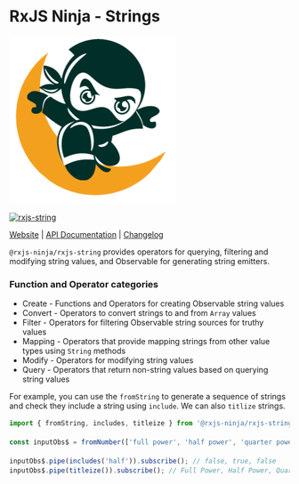 # RxJS Ninja - Strings

![The RXJS Ninja Logo](https://raw.githubusercontent.com/rxjs-ninja/rxjs-ninja/main/assets/logo.png)

[![rxjs-string](https://img.shields.io/npm/v/@rxjs-ninja/rxjs-string?label=@rxjs-ninja/rxjs-string)](https://www.npmjs.com/package/@rxjs-ninja/rxjs-string)

[Website](https://rxjs.ninja)
|
[API Documentation](https://rxjs.ninja/modules/string.html)
|
[Changelog](https://github.com/rxjs-ninja/rxjs-ninja/blob/main/libs/rxjs/string/CHANGELOG.md)

`@rxjs-ninja/rxjs-string` provides operators for querying, filtering and modifying string values, and Observable for
generating string emitters.

### Function and Operator categories

- Create - Functions and Operators for creating Observable string values
- Convert - Operators to convert strings to and from `Array` values
- Filter - Operators for filtering Observable string sources for truthy values
- Mapping - Operators that provide mapping strings from other value types using `String` methods
- Modify - Operators for modifying string values
- Query - Operators that return non-string values based on querying string values

For example, you can use the `fromString` to generate a sequence of strings and check they include a string
using `include`. We can also `titlize` strings.

```ts
import { fromString, includes, titleize } from '@rxjs-ninja/rxjs-string';

const inputObs$ = fromNumber(['full power', 'half power', 'quarter power']);

inputObs$.pipe(includes('half')).subscribe(); // false, true, false
inputObs$.pipe(titleize()).subscribe(); // Full Power, Half Power, Quarter Power
```
